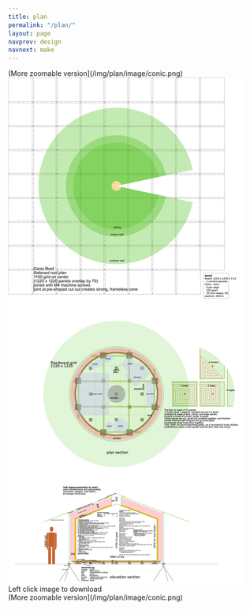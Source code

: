 ```yaml
---
title: plan
permalink: "/plan/"
layout: page
navprev: design
navnext: make
---
```

(More zoomable version](/img/plan/image/conic.png)
![plan: conic](/img/plan/image/conic.png)
Left click image to download  
(More zoomable version](/img/plan/image/conic.png)

<!---
[![plan: toilet frame](/img/plan/image/toilet-frame.png)](/img/plan/toilet-frame.pdf)


--->
